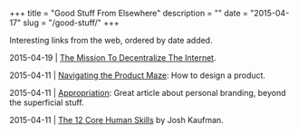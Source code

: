 +++
title = "Good Stuff From Elsewhere"
description = ""
date = "2015-04-17"
slug = "/good-stuff/"
+++

Interesting links from the web, ordered by date added.

<span class="date">2015-04-19 |</span> [The Mission To Decentralize The Internet](http://www.newyorker.com/tech/elements/the-mission-to-decentralize-the-internet).

<span class="date">2015-04-11 |</span> [Navigating the Product Maze](https://medium.com/lets-make-things/navigating-the-product-maze-f7dce97eeb34): How to design a product.

<span class="date">2015-04-11 |</span> [Appropriation](http://exilelifestyle.com/appropriation/): Great article about personal branding, beyond the superficial stuff.

<span class="date">2015-04-11 |</span> [The 12 Core Human Skills](https://joshkaufman.net/core-human-skills/) by Josh Kaufman.